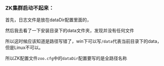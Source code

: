 ### ZK集群启动不起来：

首先，日志文件是放在dataDir配置里面的，

然后我去看了一下安装目录下的data文件夹，发现并没有任何文件

所以这时候应该知道是路径写错了，win下可以写`/data`代表当前目录下的data，但是Linux不可以。

所以ZK配置文件`zoo.cfg`中的`dataDir`配置要写的是全路径名称